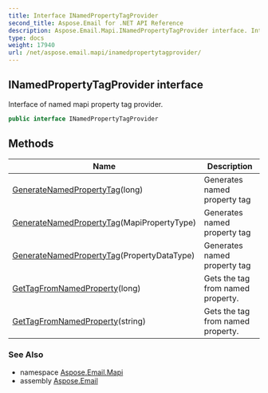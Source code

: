 ```yaml
---
title: Interface INamedPropertyTagProvider
second_title: Aspose.Email for .NET API Reference
description: Aspose.Email.Mapi.INamedPropertyTagProvider interface. Interface of named mapi property tag provider
type: docs
weight: 17940
url: /net/aspose.email.mapi/inamedpropertytagprovider/
---
```

## INamedPropertyTagProvider interface

Interface of named mapi property tag provider.

```csharp
public interface INamedPropertyTagProvider
```

## Methods

| Name | Description |
| --- | --- |
| [GenerateNamedPropertyTag](../../aspose.email.mapi/inamedpropertytagprovider/generatenamedpropertytag/#generatenamedpropertytag_2)(long) | Generates named property tag |
| [GenerateNamedPropertyTag](../../aspose.email.mapi/inamedpropertytagprovider/generatenamedpropertytag/#generatenamedpropertytag)(MapiPropertyType) | Generates named property tag |
| [GenerateNamedPropertyTag](../../aspose.email.mapi/inamedpropertytagprovider/generatenamedpropertytag/#generatenamedpropertytag_1)(PropertyDataType) | Generates named property tag |
| [GetTagFromNamedProperty](../../aspose.email.mapi/inamedpropertytagprovider/gettagfromnamedproperty/#gettagfromnamedproperty)(long) | Gets the tag from named property. |
| [GetTagFromNamedProperty](../../aspose.email.mapi/inamedpropertytagprovider/gettagfromnamedproperty/#gettagfromnamedproperty_1)(string) | Gets the tag from named property. |

### See Also

* namespace [Aspose.Email.Mapi](../../aspose.email.mapi/)
* assembly [Aspose.Email](../../)


